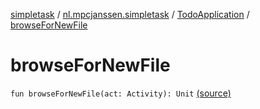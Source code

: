 [simpletask](../../index.md) / [nl.mpcjanssen.simpletask](../index.md) / [TodoApplication](index.md) / [browseForNewFile](.)

# browseForNewFile

`fun browseForNewFile(act: Activity): Unit` [(source)](https://github.com/mpcjanssen/simpletask-android/blob/master/src/main/java/nl/mpcjanssen/simpletask/TodoApplication.kt#L200)